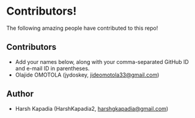 # Contributors!

The following amazing people have contributed to this repo!

## Contributors

- Add your names below, along with your comma-separated GitHub ID and e-mail ID in parentheses.
- Olajide OMOTOLA (jydoskey, jideomotola33@gmail.com)

## Author
- Harsh Kapadia (HarshKapadia2, harshgkapadia@gmail.com)
